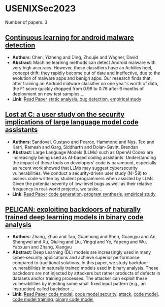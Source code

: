 # USENIXSec2023

Number of papers: 3

## [Continuous learning for android malware detection](paper_2.md)
- **Authors**: Chen, Yizheng and Ding, Zhoujie and Wagner, David
- **Abstract**: Machine learning methods can detect Android malware with very high accuracy. However, these classifiers have an Achilles heel, concept drift: they rapidly become out of date and ineffective, due to the evolution of malware apps and benign apps. Our research finds that, after training an Android malware classifier on one year's worth of data, the F1 score quickly dropped from 0.99 to 0.76 after 6 months of deployment on new test samples....
- **Link**: [Read Paper](https://surrealyz.github.io/files/pubs/sec23winter-active-learning-prepub.pdf)
[static analysis](../../labels/static_analysis.md), [bug detection](../../labels/bug_detection.md), [empirical study](../../labels/empirical_study.md)

## [Lost at C: a user study on the security implications of large language model code assistants](paper_1.md)
- **Authors**: Sandoval, Gustavo and Pearce, Hammond and Nys, Teo and Karri, Ramesh and Garg, Siddharth and Dolan-Gavitt, Brendan
- **Abstract**: Large Language Models (LLMs) such as OpenAI Codex are increasingly being used as AI-based coding assistants. Understanding the impact of these tools on developers' code is paramount, especially as recent work showed that LLMs may suggest cybersecurity vulnerabilities. We conduct a security-driven user study (N=58) to assess code written by student programmers when assisted by LLMs. Given the potential severity of low-level bugs as well as their relative frequency in real-world projects, we taske...
- **Link**: [Read Paper](https://arxiv.org/pdf/2208.09727)
[code generation](../../labels/code_generation.md), [program synthesis](../../labels/program_synthesis.md), [empirical study](../../labels/empirical_study.md)

## [PELICAN: exploiting backdoors of naturally trained deep learning models in binary code analysis](paper_3.md)
- **Authors**: Zhang, Zhuo and Tao, Guanhong and Shen, Guangyu and An, Shengwei and Xu, Qiuling and Liu, Yingqi and Ye, Yapeng and Wu, Yaoxuan and Zhang, Xiangyu
- **Abstract**: Deep Learning (DL) models are increasingly used in many cyber-security applications and achieve superior performance compared to traditional solutions. In this paper, we study backdoor vulnerabilities in naturally trained models used in binary analysis. These backdoors are not injected by attackers but rather products of defects in datasets and/or training processes. The attacker can exploit these vulnerabilities by injecting some small fixed input pattern (e.g., an instruction) called backdoor ...
- **Link**: [Read Paper](https://www.usenix.org/system/files/usenixsecurity23-zhang-zhuo-pelican.pdf)
[code model](../../labels/code_model.md), [code model security](../../labels/code_model_security.md), [attack](../../labels/attack.md), [code model](../../labels/code_model.md), [code model training](../../labels/code_model_training.md), [binary code model](../../labels/binary_code_model.md)